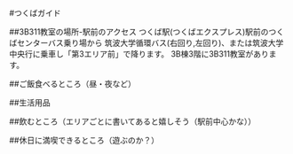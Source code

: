 #つくばガイド

##3B311教室の場所-駅前のアクセス
つくば駅(つくばエクスプレス)駅前のつくばセンターバス乗り場から
筑波大学循環バス(右回り,左回り)、または筑波大学中央行に乗車し「第3エリア前」で降ります。
3B棟3階に3B311教室があります。

##ご飯食べるところ（昼・夜など）

##生活用品

##飲むところ（エリアごとに書いてあると嬉しそう（駅前中心かな））

##休日に満喫できるところ（遊ぶのか？）